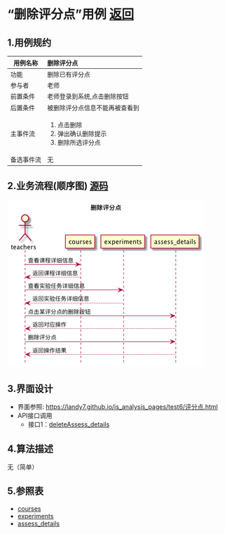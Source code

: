 # “删除评分点”用例 [返回](././README.md)

## 1.用例规约

|用例名称|删除评分点|
|-------|:-------------|
|功能|删除已有评分点|
|参与者|老师|
|前置条件|老师登录到系统,点击删除按钮|
|后置条件|被删除评分点信息不能再被查看到|
|主事件流|<ol><li>点击删除</li><li>弹出确认删除提示</li><li>删除所选评分点</li></ol>|
|备选事件流|无|


## 2.业务流程(顺序图) [源码](../sequence/删除评分点.md)
![删除评分点](/out/test6/sequence/删除评分点/删除评分点.png)

## 3.界面设计
- 界面参照: https://landy7.github.io/is_analysis_pages/test6/评分点.html
- API接口调用
    - 接口1：[deleteAssess_details](../接口/deleteAssess_details.md)
## 4.算法描述
无（简单）

## 5.参照表
- [courses](../数据库设计.md/#courses)
- [experiments](../数据库设计.md/#experiments)
- [assess_details](../数据库设计.md/#assess_details)